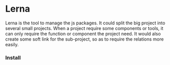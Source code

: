 # Lerna

Lerna is the tool to manage the js packages. It could split the big project into several small projects. When a project require some components or tools, it can only require the function or component the project need. It would also create some soft link for the sub-project, so as to require the relations more easily.&#x20;



### Install

###

###

###

###

###

### &#x20;



&#x20;
